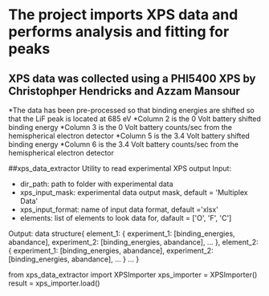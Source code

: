 # The project imports XPS data and performs analysis and fitting for peaks

## XPS data was collected using  a PHI5400 XPS by Christophper Hendricks and Azzam Mansour

*The data has been pre-processed so that binding energies are shifted so that the LiF peak is located at 685 eV
*Column 2 is the 0 Volt battery shifted binding energy
*Column 3 is the 0 Volt battery counts/sec from the hemispherical electron detector
*Column 5 is the 3.4 Volt battery shifted binding energy
*Column 6 is the 3.4 Volt battery counts/sec from the hemispherical electron detector

##xps_data_extractor
Utility to read experimental XPS output
Input:
* dir_path: path to folder with experimental data
* xps_input_mask: experimental data output mask, default = 'Multiplex Data'
* xps_input_format: name of input data format, default ='xlsx'
* elements: list of elements to look data for, dafault = ['O', 'F', 'C']

Output: 
data structure{
  element_1: {
    experiment_1: [binding_energies, abandance],
    experiment_2: [binding_energies, abandance],
    ...
  },
  element_2: {
    experiment_1: [binding_energies, abandance],
    experiment_2: [binding_energies, abandance],
    ...
  }
  ...
}

from xps_data_extractor import XPSImporter
xps_importer = XPSImporter()
result = xps_importer.load()
